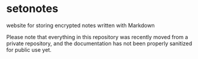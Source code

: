 # setonotes
website for storing encrypted notes written with Markdown

Please note that everything in this repository was recently moved from a private
repository, and the documentation has not been properly sanitized for public use
yet.
